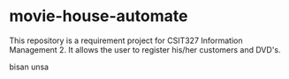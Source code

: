 # movie-house-automate
This repository is a requirement project for CSIT327 Information Management 2. It allows the user to register his/her customers and DVD's.

bisan unsa
